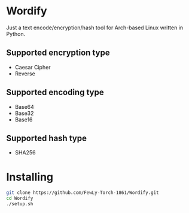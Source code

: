 # Wordify
Just a text encode/encryption/hash tool for Arch-based Linux written in Python.

## Supported encryption type
- Caesar Cipher
- Reverse

## Supported encoding type
- Base64
- Base32
- Base16

## Supported hash type
- SHA256

# Installing
```sh
git clone https://github.com/FewLy-Torch-1861/Wordify.git
cd Wordify
./setup.sh
```